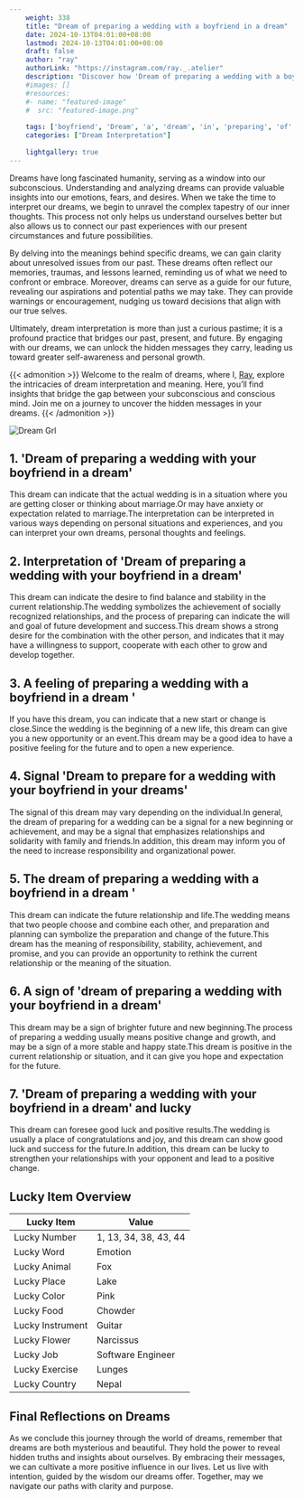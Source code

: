 ```yaml
---
    weight: 338
    title: "Dream of preparing a wedding with a boyfriend in a dream"  # Assuming 'title' column exists
    date: 2024-10-13T04:01:00+08:00
    lastmod: 2024-10-13T04:01:00+08:00
    draft: false
    author: "ray"
    authorLink: "https://instagram.com/ray._.atelier"
    description: "Discover how 'Dream of preparing a wedding with a boyfriend in a dream' can interpret your future and uncover its significant meanings in your life."
    #images: []
    #resources:
    #- name: "featured-image"
    #  src: "featured-image.png"
    
    tags: ['boyfriend', 'Dream', 'a', 'dream', 'in', 'preparing', 'of', 'wedding', 'with']
    categories: ["Dream Interpretation"]
    
    lightgallery: true
---
```

    
Dreams have long fascinated humanity, serving as a window into our subconscious. Understanding and analyzing dreams can provide valuable insights into our emotions, fears, and desires. When we take the time to interpret our dreams, we begin to unravel the complex tapestry of our inner thoughts. This process not only helps us understand ourselves better but also allows us to connect our past experiences with our present circumstances and future possibilities.

By delving into the meanings behind specific dreams, we can gain clarity about unresolved issues from our past. These dreams often reflect our memories, traumas, and lessons learned, reminding us of what we need to confront or embrace. Moreover, dreams can serve as a guide for our future, revealing our aspirations and potential paths we may take. They can provide warnings or encouragement, nudging us toward decisions that align with our true selves.

Ultimately, dream interpretation is more than just a curious pastime; it is a profound practice that bridges our past, present, and future. By engaging with our dreams, we can unlock the hidden messages they carry, leading us toward greater self-awareness and personal growth.

{{< admonition >}}
Welcome to the realm of dreams, where I, [Ray](https://instagram.com/ray._.atelier), explore the intricacies of dream interpretation and meaning. Here, you’ll find insights that bridge the gap between your subconscious and conscious mind. Join me on a journey to uncover the hidden messages in your dreams.
{{< /admonition >}}

![Dream Grl](https://cdn.pixabay.com/photo/2017/11/02/03/35/gothic-2910057_1280.jpg "Dream Grl")

## 1. 'Dream of preparing a wedding with your boyfriend in a dream'
This dream can indicate that the actual wedding is in a situation where you are getting closer or thinking about marriage.Or may have anxiety or expectation related to marriage.The interpretation can be interpreted in various ways depending on personal situations and experiences, and you can interpret your own dreams, personal thoughts and feelings.

## 2. Interpretation of 'Dream of preparing a wedding with your boyfriend in a dream'
This dream can indicate the desire to find balance and stability in the current relationship.The wedding symbolizes the achievement of socially recognized relationships, and the process of preparing can indicate the will and goal of future development and success.This dream shows a strong desire for the combination with the other person, and indicates that it may have a willingness to support, cooperate with each other to grow and develop together.

## 3. A feeling of preparing a wedding with a boyfriend in a dream '
If you have this dream, you can indicate that a new start or change is close.Since the wedding is the beginning of a new life, this dream can give you a new opportunity or an event.This dream may be a good idea to have a positive feeling for the future and to open a new experience.

## 4. Signal 'Dream to prepare for a wedding with your boyfriend in your dreams'
The signal of this dream may vary depending on the individual.In general, the dream of preparing for a wedding can be a signal for a new beginning or achievement, and may be a signal that emphasizes relationships and solidarity with family and friends.In addition, this dream may inform you of the need to increase responsibility and organizational power.

## 5. The dream of preparing a wedding with a boyfriend in a dream '
This dream can indicate the future relationship and life.The wedding means that two people choose and combine each other, and preparation and planning can symbolize the preparation and change of the future.This dream has the meaning of responsibility, stability, achievement, and promise, and you can provide an opportunity to rethink the current relationship or the meaning of the situation.

## 6. A sign of 'dream of preparing a wedding with your boyfriend in a dream'
This dream may be a sign of brighter future and new beginning.The process of preparing a wedding usually means positive change and growth, and may be a sign of a more stable and happy state.This dream is positive in the current relationship or situation, and it can give you hope and expectation for the future.

## 7. 'Dream of preparing a wedding with your boyfriend in a dream' and lucky
This dream can foresee good luck and positive results.The wedding is usually a place of congratulations and joy, and this dream can show good luck and success for the future.In addition, this dream can be lucky to strengthen your relationships with your opponent and lead to a positive change.

## Lucky Item Overview
| Lucky Item          | Value              |
|---------------|--------------------|
| Lucky Number        | 1, 13, 34, 38, 43, 44  |
| Lucky Word          | Emotion |
| Lucky Animal        | Fox |
| Lucky Place         | Lake     |
| Lucky Color         | Pink     |
| Lucky Food          | Chowder      |
| Lucky Instrument    | Guitar |
| Lucky Flower        | Narcissus    |
| Lucky Job           | Software Engineer       |
| Lucky Exercise      | Lunges  |
| Lucky Country       | Nepal    |


##  Final Reflections on Dreams

As we conclude this journey through the world of dreams, remember that dreams are both mysterious and beautiful. They hold the power to reveal hidden truths and insights about ourselves. By embracing their messages, we can cultivate a more positive influence in our lives. Let us live with intention, guided by the wisdom our dreams offer. Together, may we navigate our paths with clarity and purpose.
